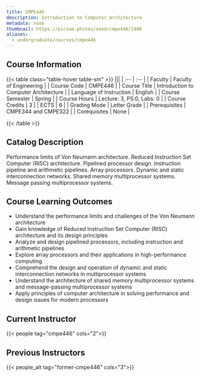 ```yaml
---
title: CMPE446
description: Introduction to Computer Architecture
metadata: none
thumbnail: https://picsum.photos/seed/cmpe446/1400
aliases:
  - undergraduate/courses/cmpe446
---
```


## Course Information

<!-- prettier-ignore-start -->
{{< table class="table-hover table-sm" >}}
|||
| :-- | :-- |
| Faculty | Faculty of Engineering |
| Course Code | CMPE446 |
| Course Title | Introduction to Computer Architecture |
| Language of Instruction | English |
| Course Semester | Spring |
| Course Hours | Lecture: 3, PS:0, Labs: 0 |
| Course Credits | 3 |
| ECTS | 6 |
| Grading Mode | Letter Grade |
| Prerequisites | CMPE344 and CMPE322 |
| Corequisites | None |

{{< /table >}}
<!-- prettier-ignore-end -->

## Catalog Description

Performance limits of Von Neumann architecture. Reduced Instruction Set Computer (RISC) architecture. Pipelined processor design. Instruction pipeline and arithmetic pipelines. Array processors. Dynamic and static interconnection networks. Shared memory multiprocessor systems. Message passing multiprocessor systems.

## Course Learning Outcomes

- Understand the performance limits and challenges of the Von Neumann architecture
- Gain knowledge of Reduced Instruction Set Computer (RISC) architecture and its design principles
- Analyze and design pipelined processors, including instruction and arithmetic pipelines
- Explore array processors and their applications in high-performance computing
- Comprehend the design and operation of dynamic and static interconnection networks in multiprocessor systems
- Understand the architecture of shared memory multiprocessor systems and message-passing multiprocessor systems
- Apply principles of computer architecture in solving performance and design issues for modern processors


## Current Instructor

{{< people tag="cmpe446" cols="2">}}

## Previous Instructors

{{< people_alt tag="former-cmpe446" cols="3">}}
